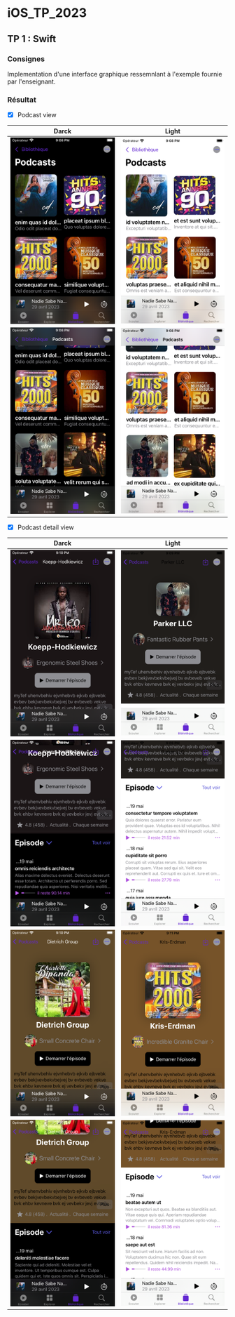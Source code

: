 # iOS_TP_2023

## TP 1 : Swift

### Consignes

Implementation d'une interface graphique ressemnlant à l'exemple fournie par l'enseignant.

###  Résultat

* [x] Podcast view

| Darck | Light |
| --- | --- |
| <img src="iOS_TP_2023/iOS_TP_2023/Screen%20shot/Darck/Simulator%20Screen%20Shot%20-%20iPhone%20SE%20(3rd%20generation)%20-%202023-05-20%20at%2021.08.53.png" width="300"> | <img src="iOS_TP_2023/iOS_TP_2023/Screen%20shot/light/Simulator%20Screen%20Shot%20-%20iPhone%20SE%20(3rd%20generation)%20-%202023-05-20%20at%2021.08.33.png" width="300"> |
| <img src="iOS_TP_2023/iOS_TP_2023/Screen%20shot/Darck/Simulator%20Screen%20Shot%20-%20iPhone%20SE%20(3rd%20generation)%20-%202023-05-20%20at%2021.08.56.png" width="300"> | <img src="iOS_TP_2023/iOS_TP_2023/Screen%20shot/light/Simulator%20Screen%20Shot%20-%20iPhone%20SE%20(3rd%20generation)%20-%202023-05-20%20at%2021.08.38.png" width="300"> |


* [x] Podcast detail view

| Darck | Light |
| --- | --- |
| <img src="iOS_TP_2023/iOS_TP_2023/Screen%20shot/Darck/Simulator%20Screen%20Shot%20-%20iPhone%20SE%20(3rd%20generation)%20-%202023-05-20%20at%2021.10.27.png" width="300"> | <img src="iOS_TP_2023/iOS_TP_2023/Screen%20shot/light/Simulator%20Screen%20Shot%20-%20iPhone%20SE%20(3rd%20generation)%20-%202023-05-20%20at%2021.09.37.png" width="300"> |
| <img src="iOS_TP_2023/iOS_TP_2023/Screen%20shot/Darck/Simulator%20Screen%20Shot%20-%20iPhone%20SE%20(3rd%20generation)%20-%202023-05-20%20at%2021.10.34.png" width="300"> | <img src="iOS_TP_2023/iOS_TP_2023/Screen%20shot/light/Simulator%20Screen%20Shot%20-%20iPhone%20SE%20(3rd%20generation)%20-%202023-05-20%20at%2021.09.46.png" width="300"> |
| <img src="iOS_TP_2023/iOS_TP_2023/Screen%20shot/Darck/Simulator%20Screen%20Shot%20-%20iPhone%20SE%20(3rd%20generation)%20-%202023-05-20%20at%2021.10.58.png" width="300"> | <img src="iOS_TP_2023/iOS_TP_2023/Screen%20shot/light/Simulator%20Screen%20Shot%20-%20iPhone%20SE%20(3rd%20generation)%20-%202023-05-20%20at%2021.11.52.png" width="300"> |
| <img src="iOS_TP_2023/iOS_TP_2023/Screen%20shot/Darck/Simulator%20Screen%20Shot%20-%20iPhone%20SE%20(3rd%20generation)%20-%202023-05-20%20at%2021.11.01.png" width="300"> | <img src="iOS_TP_2023/iOS_TP_2023/Screen%20shot/light/Simulator%20Screen%20Shot%20-%20iPhone%20SE%20(3rd%20generation)%20-%202023-05-20%20at%2021.12.08.png" width="300"> |






